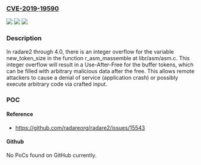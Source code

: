 ### [CVE-2019-19590](https://cve.mitre.org/cgi-bin/cvename.cgi?name=CVE-2019-19590)
![](https://img.shields.io/static/v1?label=Product&message=n%2Fa&color=blue)
![](https://img.shields.io/static/v1?label=Version&message=n%2Fa&color=blue)
![](https://img.shields.io/static/v1?label=Vulnerability&message=n%2Fa&color=brighgreen)

### Description

In radare2 through 4.0, there is an integer overflow for the variable new_token_size in the function r_asm_massemble at libr/asm/asm.c. This integer overflow will result in a Use-After-Free for the buffer tokens, which can be filled with arbitrary malicious data after the free. This allows remote attackers to cause a denial of service (application crash) or possibly execute arbitrary code via crafted input.

### POC

#### Reference
- https://github.com/radareorg/radare2/issues/15543

#### Github
No PoCs found on GitHub currently.

